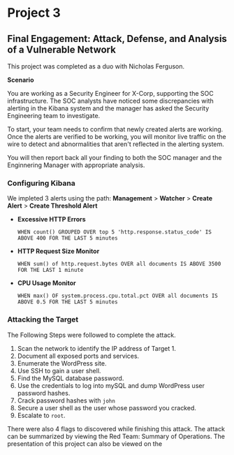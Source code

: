 # Project 3
## Final Engagement: Attack, Defense, and Analysis of a Vulnerable Network
This project was completed as a duo with Nicholas Ferguson.

**Scenario**

You are working as a Security Engineer for X-Corp, supporting the SOC infrastructure. The SOC analysts have noticed some discrepancies with alerting in the Kibana system and the manager has asked the Security Engineering team to investigate. 

To start, your team needs to confirm that newly created alerts are working. Once the alerts are verified to be working, you will monitor live traffic on the wire to detect and abnormalities that aren't reflected in the alerting system.

You will then report back all your finding to both the SOC manager and the Enginnering Manager with appropriate analysis.


### Configuring Kibana

We impleted 3 alerts using the path:
**Management** > **Watcher** > **Create Alert** > **Create Threshold Alert**

- **Excessive HTTP Errors**
  ```kql
  WHEN count() GROUPED OVER top 5 'http.response.status_code' IS ABOVE 400 FOR THE LAST 5 minutes
  ```
  
- **HTTP Request Size Monitor**
  ```kql
  WHEN sum() of http.request.bytes OVER all documents IS ABOVE 3500 FOR THE LAST 1 minute
  ```

- **CPU Usage Monitor**
  ```kql
  WHEN max() OF system.process.cpu.total.pct OVER all documents IS ABOVE 0.5 FOR THE LAST 5 minutes
  ```
  
### Attacking the Target

The Following Steps were followed to complete the attack.

1. Scan the network to identify the IP address of Target 1.
2. Document all exposed ports and services.
3. Enumerate the WordPress site.
4. Use SSH to gain a user shell.
5. Find the MySQL database password.
6. Use the credentials to log into mySQL and dump WordPress user password hashes.
7. Crack password hashes with `john`
8. Secure a user shell as the user whose password you cracked.
9. Escalate to `root`.

There were also 4 flags to discovered while finishing this attack. The attack can be summarized by viewing the Red Team: Summary of Operations. The presentation of this project can also be viewed on the 
